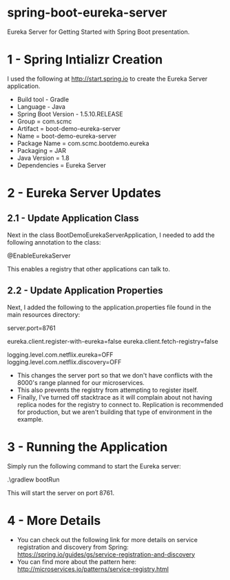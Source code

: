 # spring-boot-eureka-server

Eureka Server for Getting Started with Spring Boot presentation. 

# 1 - Spring Intializr Creation

I used the following at http://start.spring.io to create the Eureka Server application. 

* Build tool - Gradle 
* Language - Java
* Spring Boot Version - 1.5.10.RELEASE 
* Group = com.scmc
* Artifact = boot-demo-eureka-server
* Name = boot-demo-eureka-server
* Package Name = com.scmc.bootdemo.eureka
* Packaging = JAR
* Java Version = 1.8
* Dependencies = Eureka Server

# 2 - Eureka Server Updates

## 2.1 - Update Application Class

Next in the class BootDemoEurekaServerApplication, I needed to add the following annotation to the class:

@EnableEurekaServer

This enables a registry that other applications can talk to.

## 2.2 - Update Application Properties

Next, I added the following to the application.properties file found in the main resources directory:

server.port=8761

eureka.client.register-with-eureka=false
eureka.client.fetch-registry=false

logging.level.com.netflix.eureka=OFF
logging.level.com.netflix.discovery=OFF

* This changes the server port so that we don't have conflicts with the 8000's range planned for our microservices.
* This also prevents the registry from attempting to register itself. 
* Finally, I've turned off stacktrace as it will complain about not having replica nodes for the registry to connect to. Replication is recommended for production, but we aren't building that type of environment in the example.

# 3 - Running the Application

Simply run the following command to start the Eureka server:

.\gradlew bootRun

This will start the server on port 8761. 

# 4 - More Details

* You can check out the following link for more details on service registration and discovery from Spring: https://spring.io/guides/gs/service-registration-and-discovery
* You can find more about the pattern here: http://microservices.io/patterns/service-registry.html



